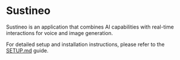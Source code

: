 # Sustineo

Sustineo is an application that combines AI capabilities with real-time interactions for voice and image generation.

For detailed setup and installation instructions, please refer to the [SETUP.md](SETUP.md) guide.